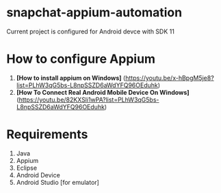 # snapchat-appium-automation
Current project is configured for Android devce with SDK 11

# How to configure Appium

1. **[How to install appium on Windows]** (https://youtu.be/x-hBpgM5je8?list=PLhW3qG5bs-L8npSSZD6aWdYFQ96OEduhk)
2. **[How To Connect Real Android Mobile Device On Windows]** (https://youtu.be/82KXSli1wPA?list=PLhW3qG5bs-L8npSSZD6aWdYFQ96OEduhk)


# Requirements

1. Java
2. Appium
3. Eclipse
4. Android Device
5. Android Studio [for emulator]
